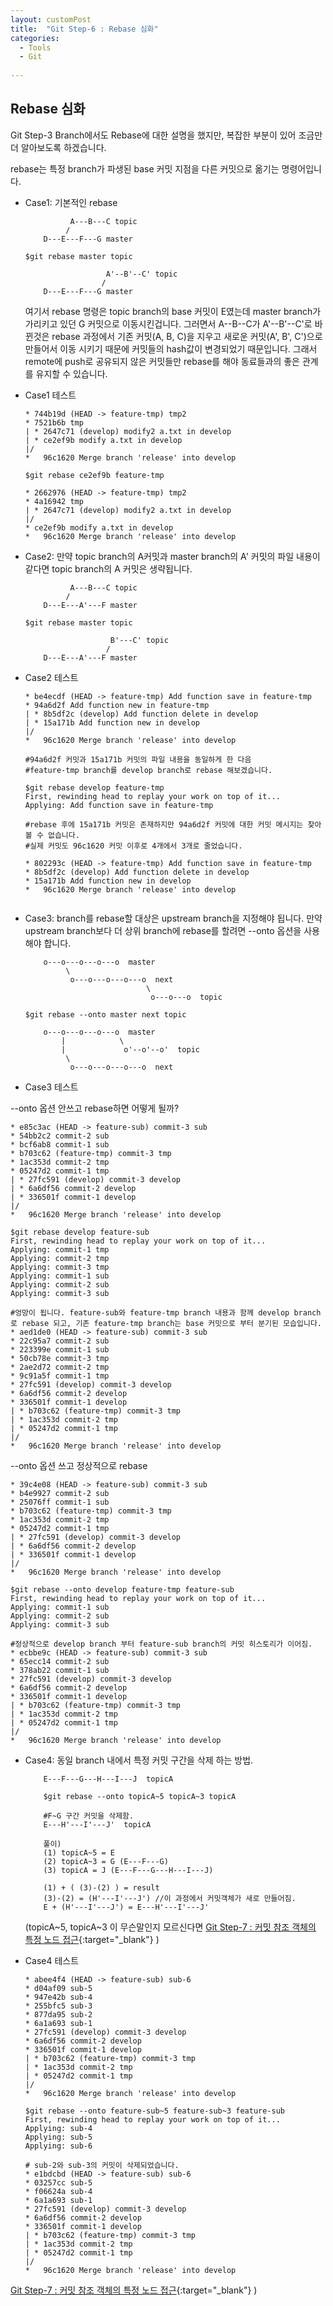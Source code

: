 ```yaml
---
layout: customPost
title:  "Git Step-6 : Rebase 심화"
categories: 
  - Tools
  - Git
  
---
```



## Rebase 심화

Git Step-3 Branch에서도 Rebase에 대한 설명을 했지만,  복잡한 부분이 있어 조금만 더 알아보도록 하겠습니다.

rebase는  특정 branch가 파생된 base 커밋 지점을 다른 커밋으로 옮기는 명령어입니다.



- Case1: 기본적인 rebase 

  ```
            A---B---C topic
           /
      D---E---F---G master
      
  $git rebase master topic
      
                    A'--B'--C' topic
                   /
      D---E---F---G master
  ```

  여기서 rebase 명령은 topic branch의 base 커밋이 E였는데 master branch가 가리키고 있던 G 커밋으로 이동시킨겁니다. 그러면서 A--B--C가 A'--B'--C'로 바뀐것은 rebase 과정에서 기존 커밋(A, B, C)을 지우고 새로운 커밋(A', B', C')으로 만들어서 이동 시키기 때문에  커밋들의 hash값이 변경되었기 때문입니다. 그래서 remote에 push로 공유되지 않은 커밋들만 rebase를 해야 동료들과의 좋은 관계를 유지할 수 있습니다.

- Case1 테스트

  ```
  * 744b19d (HEAD -> feature-tmp) tmp2
  * 7521b6b tmp
  | * 2647c71 (develop) modify2 a.txt in develop
  | * ce2ef9b modify a.txt in develop
  |/  
  *   96c1620 Merge branch 'release' into develop
  
  $git rebase ce2ef9b feature-tmp
  
  * 2662976 (HEAD -> feature-tmp) tmp2
  * 4a16942 tmp
  | * 2647c71 (develop) modify2 a.txt in develop
  |/  
  * ce2ef9b modify a.txt in develop
  *   96c1620 Merge branch 'release' into develop
  ```

  

- Case2: 만약 topic branch의 A커밋과 master branch의 A' 커밋의 파일 내용이 같다면 topic branch의 A 커밋은 생략됩니다.

  ```
            A---B---C topic
           /
      D---E---A'---F master
     
  $git rebase master topic
  
                     B'---C' topic
                    /
      D---E---A'---F master
  ```

- Case2 테스트

  ```
  * be4ecdf (HEAD -> feature-tmp) Add function save in feature-tmp
  * 94a6d2f Add function new in feature-tmp
  | * 8b5df2c (develop) Add function delete in develop
  | * 15a171b Add function new in develop
  |/  
  *   96c1620 Merge branch 'release' into develop
  
  #94a6d2f 커밋과 15a171b 커밋의 파일 내용을 동일하게 한 다음 
  #feature-tmp branch를 develop branch로 rebase 해보겠습니다.
  
  $git rebase develop feature-tmp
  First, rewinding head to replay your work on top of it...
  Applying: Add function save in feature-tmp
  
  #rebase 후에 15a171b 커밋은 존재하지만 94a6d2f 커밋에 대한 커밋 메시지는 찾아볼 수 없습니다.
  #실제 커밋도 96c1620 커밋 이후로 4개에서 3개로 줄었습니다.
  
  * 802293c (HEAD -> feature-tmp) Add function save in feature-tmp
  * 8b5df2c (develop) Add function delete in develop
  * 15a171b Add function new in develop
  *   96c1620 Merge branch 'release' into develop
  
  
  ```



- Case3: branch를 rebase할 대상은 upstream branch을 지정해야 됩니다. 만약 upstream branch보다 더 상위 branch에 rebase를 할려면 --onto 옵션을 사용해야 합니다.

  ```
      o---o---o---o---o  master
           \
            o---o---o---o---o  next
                             \
                              o---o---o  topic
              
  $git rebase --onto master next topic
  
      o---o---o---o---o  master
          |            \
          |             o'--o'--o'  topic
           \
            o---o---o---o---o  next
  ```

-  Case3 테스트

  --onto 옵션 안쓰고 rebase하면 어떻게 될까?

  ```
  * e85c3ac (HEAD -> feature-sub) commit-3 sub
  * 54bb2c2 commit-2 sub
  * bcf6ab8 commit-1 sub
  * b703c62 (feature-tmp) commit-3 tmp
  * 1ac353d commit-2 tmp
  * 05247d2 commit-1 tmp
  | * 27fc591 (develop) commit-3 develop
  | * 6a6df56 commit-2 develop
  | * 336501f commit-1 develop
  |/  
  *   96c1620 Merge branch 'release' into develop
  
  $git rebase develop feature-sub
  First, rewinding head to replay your work on top of it...
  Applying: commit-1 tmp
  Applying: commit-2 tmp
  Applying: commit-3 tmp
  Applying: commit-1 sub
  Applying: commit-2 sub
  Applying: commit-3 sub
  
  #엉망이 됩니다. feature-sub와 feature-tmp branch 내용과 함께 develop branch로 rebase 되고, 기존 feature-tmp branch는 base 커밋으로 부터 분기된 모습입니다.
  * aed1de0 (HEAD -> feature-sub) commit-3 sub
  * 22c95a7 commit-2 sub
  * 223399e commit-1 sub
  * 50cb78e commit-3 tmp
  * 2ae2d72 commit-2 tmp
  * 9c91a5f commit-1 tmp
  * 27fc591 (develop) commit-3 develop
  * 6a6df56 commit-2 develop
  * 336501f commit-1 develop
  | * b703c62 (feature-tmp) commit-3 tmp
  | * 1ac353d commit-2 tmp
  | * 05247d2 commit-1 tmp
  |/  
  *   96c1620 Merge branch 'release' into develop
  ```

  --onto 옵션 쓰고 정상적으로 rebase

  ```
  * 39c4e08 (HEAD -> feature-sub) commit-3 sub
  * b4e9927 commit-2 sub
  * 25076ff commit-1 sub
  * b703c62 (feature-tmp) commit-3 tmp
  * 1ac353d commit-2 tmp
  * 05247d2 commit-1 tmp
  | * 27fc591 (develop) commit-3 develop
  | * 6a6df56 commit-2 develop
  | * 336501f commit-1 develop
  |/  
  *   96c1620 Merge branch 'release' into develop
  
  $git rebase --onto develop feature-tmp feature-sub
  First, rewinding head to replay your work on top of it...
  Applying: commit-1 sub
  Applying: commit-2 sub
  Applying: commit-3 sub
  
  #정상적으로 develop branch 부터 feature-sub branch의 커밋 히스토리가 이어짐.
  * ecbbe9c (HEAD -> feature-sub) commit-3 sub
  * 65ecc14 commit-2 sub
  * 378ab22 commit-1 sub
  * 27fc591 (develop) commit-3 develop
  * 6a6df56 commit-2 develop
  * 336501f commit-1 develop
  | * b703c62 (feature-tmp) commit-3 tmp
  | * 1ac353d commit-2 tmp
  | * 05247d2 commit-1 tmp
  |/  
  *   96c1620 Merge branch 'release' into develop
  ```

  
  
- Case4: 동일 branch 내에서 특정 커밋 구간을 삭제 하는 방법. 

  ```
      E---F---G---H---I---J  topicA
      
      $git rebase --onto topicA~5 topicA~3 topicA
      
      #F~G 구간 커밋을 삭제함.
      E---H'---I'---J'  topicA
      
      풀이)
      (1) topicA~5 = E
      (2) topicA~3 = G (E---F---G)
      (3) topicA = J (E---F---G---H---I---J)
      
      (1) + ( (3)-(2) ) = result
      (3)-(2) = (H'---I'---J') //이 과정에서 커밋객체가 새로 만들어짐.
      E + (H'---I'---J') = E---H'---I'---J'
  ```

  (topicA~5, topicA~3 이 무슨말인지 모르신다면 [Git Step-7 : 커밋 참조 객체의 특정 노드 접근](https://donghyeok-dev.github.io/tools/git/Git-7/){:target="_blank"} )

- Case4 테스트

  ```
  * abee4f4 (HEAD -> feature-sub) sub-6
  * d04af09 sub-5
  * 947e42b sub-4
  * 255bfc5 sub-3
  * 877da95 sub-2
  * 6a1a693 sub-1
  * 27fc591 (develop) commit-3 develop
  * 6a6df56 commit-2 develop
  * 336501f commit-1 develop
  | * b703c62 (feature-tmp) commit-3 tmp
  | * 1ac353d commit-2 tmp
  | * 05247d2 commit-1 tmp
  |/  
  *   96c1620 Merge branch 'release' into develop
  
  $git rebase --onto feature-sub~5 feature-sub~3 feature-sub
  First, rewinding head to replay your work on top of it...
  Applying: sub-4
  Applying: sub-5
  Applying: sub-6
  
  # sub-2와 sub-3의 커밋이 삭제되었습니다.
  * e1bdcbd (HEAD -> feature-sub) sub-6
  * 03257cc sub-5
  * f06624a sub-4
  * 6a1a693 sub-1
  * 27fc591 (develop) commit-3 develop
  * 6a6df56 commit-2 develop
  * 336501f commit-1 develop
  | * b703c62 (feature-tmp) commit-3 tmp
  | * 1ac353d commit-2 tmp
  | * 05247d2 commit-1 tmp
  |/  
  *   96c1620 Merge branch 'release' into develop
  
  ```

  





[Git Step-7 : 커밋 참조 객체의 특정 노드 접근](https://donghyeok-dev.github.io/tools/git/Git-7/){:target="_blank"} )